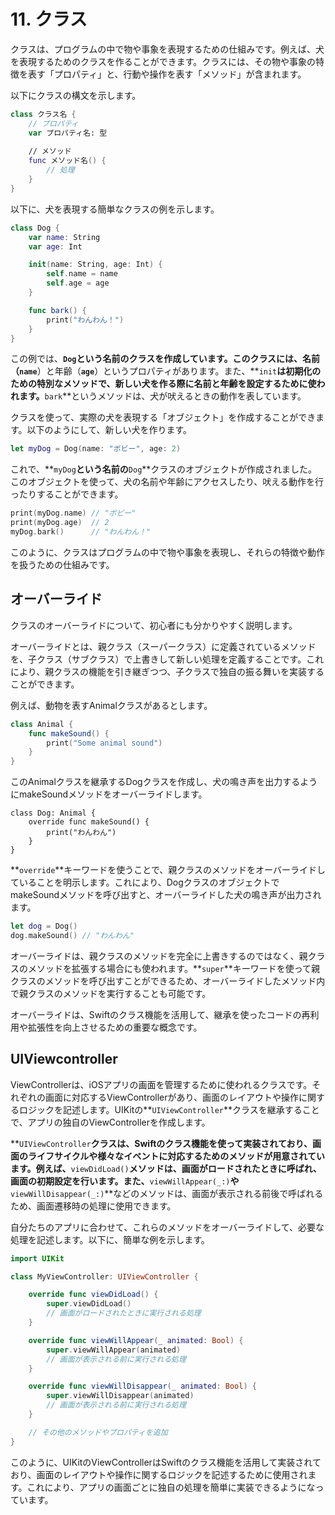 # 11. クラス

クラスは、プログラムの中で物や事象を表現するための仕組みです。例えば、犬を表現するためのクラスを作ることができます。クラスには、その物や事象の特徴を表す「プロパティ」と、行動や操作を表す「メソッド」が含まれます。

以下にクラスの構文を示します。

```swift
class クラス名 {
    // プロパティ
    var プロパティ名: 型
    
    // メソッド
    func メソッド名() {
        // 処理
    }
}
```

以下に、犬を表現する簡単なクラスの例を示します。

```swift
class Dog {
    var name: String
    var age: Int

    init(name: String, age: Int) {
        self.name = name
        self.age = age
    }

    func bark() {
        print("わんわん！")
    }
}
```

この例では、**`Dog`**という名前のクラスを作成しています。このクラスには、名前（**`name`**）と年齢（**`age`**）というプロパティがあります。また、**`init`**は初期化のための特別なメソッドで、新しい犬を作る際に名前と年齢を設定するために使われます。**`bark`**というメソッドは、犬が吠えるときの動作を表しています。

クラスを使って、実際の犬を表現する「オブジェクト」を作成することができます。以下のようにして、新しい犬を作ります。

```swift
let myDog = Dog(name: "ボビー", age: 2)
```

これで、**`myDog`**という名前の**`Dog`**クラスのオブジェクトが作成されました。このオブジェクトを使って、犬の名前や年齢にアクセスしたり、吠える動作を行ったりすることができます。

```swift
print(myDog.name) // "ボビー"
print(myDog.age)  // 2
myDog.bark()      // "わんわん！"
```

このように、クラスはプログラムの中で物や事象を表現し、それらの特徴や動作を扱うための仕組みです。

## オーバーライド

クラスのオーバーライドについて、初心者にも分かりやすく説明します。

オーバーライドとは、親クラス（スーパークラス）に定義されているメソッドを、子クラス（サブクラス）で上書きして新しい処理を定義することです。これにより、親クラスの機能を引き継ぎつつ、子クラスで独自の振る舞いを実装することができます。

例えば、動物を表すAnimalクラスがあるとします。

```swift
class Animal {
    func makeSound() {
        print("Some animal sound")
    }
}
```

このAnimalクラスを継承するDogクラスを作成し、犬の鳴き声を出力するようにmakeSoundメソッドをオーバーライドします。

```
class Dog: Animal {
    override func makeSound() {
        print("わんわん")
    }
}
```

**`override`**キーワードを使うことで、親クラスのメソッドをオーバーライドしていることを明示します。これにより、DogクラスのオブジェクトでmakeSoundメソッドを呼び出すと、オーバーライドした犬の鳴き声が出力されます。

```swift
let dog = Dog()
dog.makeSound() // "わんわん"
```

オーバーライドは、親クラスのメソッドを完全に上書きするのではなく、親クラスのメソッドを拡張する場合にも使われます。**`super`**キーワードを使って親クラスのメソッドを呼び出すことができるため、オーバーライドしたメソッド内で親クラスのメソッドを実行することも可能です。

オーバーライドは、Swiftのクラス機能を活用して、継承を使ったコードの再利用や拡張性を向上させるための重要な概念です。

## UIViewcontroller

ViewControllerは、iOSアプリの画面を管理するために使われるクラスです。それぞれの画面に対応するViewControllerがあり、画面のレイアウトや操作に関するロジックを記述します。UIKitの**`UIViewController`**クラスを継承することで、アプリの独自のViewControllerを作成します。

**`UIViewController`**クラスは、Swiftのクラス機能を使って実装されており、画面のライフサイクルや様々なイベントに対応するためのメソッドが用意されています。例えば、**`viewDidLoad()`**メソッドは、画面がロードされたときに呼ばれ、画面の初期設定を行います。また、**`viewWillAppear(_:)`**や**`viewWillDisappear(_:)`**などのメソッドは、画面が表示される前後で呼ばれるため、画面遷移時の処理に使用できます。

自分たちのアプリに合わせて、これらのメソッドをオーバーライドして、必要な処理を記述します。以下に、簡単な例を示します。

```swift
import UIKit

class MyViewController: UIViewController {

    override func viewDidLoad() {
        super.viewDidLoad()
        // 画面がロードされたときに実行される処理
    }

    override func viewWillAppear(_ animated: Bool) {
        super.viewWillAppear(animated)
        // 画面が表示される前に実行される処理
    }

    override func viewWillDisappear(_ animated: Bool) {
        super.viewWillDisappear(animated)
        // 画面が表示される前に実行される処理
    }

    // その他のメソッドやプロパティを追加
}
```

このように、UIKitのViewControllerはSwiftのクラス機能を活用して実装されており、画面のレイアウトや操作に関するロジックを記述するために使用されます。これにより、アプリの画面ごとに独自の処理を簡単に実装できるようになっています。

